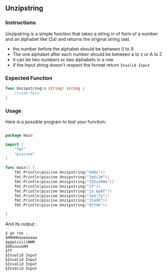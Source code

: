 ## Unzipstring


### Instructions

Unzipstring is a simple function that takes a string in of form of a number and an alphabet like (2a) and returns the original string (aa).

- the number before the alphabet should be between 0 to 9 
- The one  alphabet after each number should be  between a to z or A to Z
- it can be two numbers or two alphabets in a row
- if the Input string doesn't respect the format return `Invalid Input`


### Expected Function

```go
func Unzipstring(s string) string {
    //code here
}
```

### Usage

Here is a possible program to test your function:

```go

package main

import (
    "fmt"
    "piscine"
)

func main() {
    fmt.Println(piscine.Unzipstring("6H8a"))
    fmt.Println(piscine.Unzipstring("3p6i1W"))
    fmt.Println(piscine.Unzipstring("2O5u2H0e"))
    fmt.Println(piscine.Unzipstring("2f"))
    fmt.Println(piscine.Unzipstring("2a 6p8f"))
    fmt.Println(piscine.Unzipstring("2p4;7g"))
    fmt.Println(piscine.Unzipstring("2t4dD"))
    fmt.Println(piscine.Unzipstring("82t4D"))

}
```

And its output :

```console
$ go run .
$HHHHHaaaaaaaa
$pppiiiiiiWWW
$OOuuuuuHH
$ff
$Invalid Input
$Invalid Input
$Invalid Input
$Invalid Input

```
